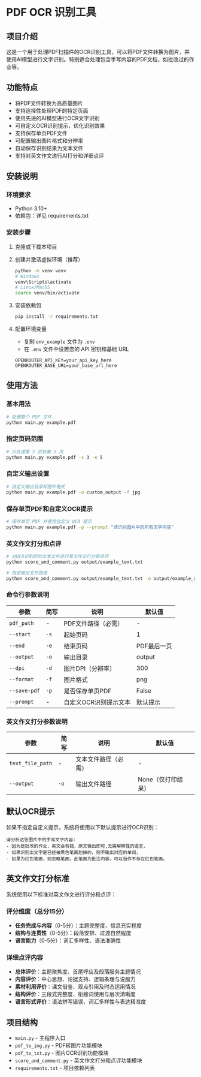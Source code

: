 # PDF OCR 识别工具

## 项目介绍

这是一个用于处理PDF扫描件的OCR识别工具，可以将PDF文件转换为图片，并使用AI模型进行文字识别。特别适合处理包含手写内容的PDF文档，如批改过的作业等。

## 功能特点

- 将PDF文件转换为高质量图片
- 支持选择性处理PDF的特定页面
- 使用先进的AI模型进行OCR文字识别
- 可自定义OCR识别提示，优化识别效果
- 支持保存单页PDF文件
- 可配置输出图片格式和分辨率
- 自动保存识别结果为文本文件
- 支持对英文作文进行AI打分和详细点评

## 安装说明

### 环境要求

- Python 3.10+
- 依赖包：详见 requirements.txt

### 安装步骤

1. 克隆或下载本项目

2. 创建并激活虚拟环境（推荐）
   ```bash
   python -m venv venv
   # Windows
   venv\Scripts\activate
   # Linux/MacOS
   source venv/bin/activate
   ```

3. 安装依赖包
   ```bash
   pip install -r requirements.txt
   ```

4. 配置环境变量
   - 复制 `env_example` 文件为 `.env`
   - 在 `.env` 文件中设置您的 API 密钥和基础 URL
   ```
   OPENROUTER_API_KEY=your_api_key_here
   OPENROUTER_BASE_URL=your_base_url_here
   ```

## 使用方法

### 基本用法

```bash
# 处理整个 PDF 文件
python main.py example.pdf
```

### 指定页码范围

```bash
# 只处理第 3 页到第 5 页
python main.py example.pdf -s 3 -e 5
```

### 自定义输出设置

```bash
# 自定义输出目录和图片格式
python main.py example.pdf -o custom_output -f jpg
```

### 保存单页PDF和自定义OCR提示

```bash
# 保存单页 PDF 并使用自定义 OCR 提示
python main.py example.pdf -p --prompt "请识别图片中的所有文字内容"
```

### 英文作文打分和点评

```bash
# 对OCR识别后的文本文件进行英文作文打分和点评
python score_and_comment.py output/example_text.txt

# 指定输出文件路径
python score_and_comment.py output/example_text.txt -o output/example_score.md
```

### 命令行参数说明

| 参数 | 简写 | 说明 | 默认值 |
|------|------|------|--------|
| `pdf_path` | - | PDF文件路径（必需） | - |
| `--start` | `-s` | 起始页码 | 1 |
| `--end` | `-e` | 结束页码 | PDF最后一页 |
| `--output` | `-o` | 输出目录 | output |
| `--dpi` | `-d` | 图片DPI（分辨率） | 300 |
| `--format` | `-f` | 图片格式 | png |
| `--save-pdf` | `-p` | 是否保存单页PDF | False |
| `--prompt` | - | 自定义OCR识别提示文本 | 默认提示 |

### 英文作文打分参数说明

| 参数 | 简写 | 说明 | 默认值 |
|------|------|------|--------|
| `text_file_path` | - | 文本文件路径（必需） | - |
| `--output` | `-o` | 输出文件路径 | None（仅打印结果） |

## 默认OCR提示

如果不指定自定义提示，系统将使用以下默认提示进行OCR识别：

```
请分析这张图片中的手写文字内容:
- 因为是批改的作业，英文会有错，原文输出即可,无需解释性的语言，
- 如果识别出文字是已经被黑色笔画划掉的，则不输出对应的单词，
- 如果为红色笔画，则忽略笔画，此笔画为批注内容，可以当作不存在红色笔画，
```

## 英文作文打分标准

系统使用以下标准对英文作文进行评分和点评：

### 评分维度（总分15分）

- **任务完成与内容**（0-5分）：主题完整度、信息充实程度
- **结构与连贯性**（0-5分）：段落安排、过渡自然程度
- **语言能力**（0-5分）：词汇多样性、语法准确性

### 详细点评内容

- **总体评价**：主题聚焦度、首尾呼应及段落服务主题情况
- **内容评价**：中心思想、论据支持、逻辑条理与说服力
- **素材利用评价**：课文借鉴、观点引用及时态运用情况
- **结构评价**：三段式完整度、衔接词使用与层次清晰度
- **语言形式评价**：语法拼写错误、词汇多样性与表达精准度

## 项目结构

- `main.py` - 主程序入口
- `pdf_to_img.py` - PDF转图片功能模块
- `pdf_to_txt.py` - 图片OCR识别功能模块
- `score_and_comment.py` - 英文作文打分和点评功能模块
- `requirements.txt` - 项目依赖列表
